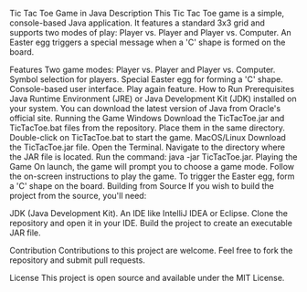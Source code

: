 Tic Tac Toe Game in Java
Description
This Tic Tac Toe game is a simple, console-based Java application. It features a standard 3x3 grid and supports two modes of play: Player vs. Player and Player vs. Computer. An Easter egg triggers a special message when a 'C' shape is formed on the board.

Features
Two game modes: Player vs. Player and Player vs. Computer.
Symbol selection for players.
Special Easter egg for forming a 'C' shape.
Console-based user interface.
Play again feature.
How to Run
Prerequisites
Java Runtime Environment (JRE) or Java Development Kit (JDK) installed on your system. You can download the latest version of Java from Oracle's official site.
Running the Game
Windows
Download the TicTacToe.jar and TicTacToe.bat files from the repository.
Place them in the same directory.
Double-click on TicTacToe.bat to start the game.
MacOS/Linux
Download the TicTacToe.jar file.
Open the Terminal.
Navigate to the directory where the JAR file is located.
Run the command: java -jar TicTacToe.jar.
Playing the Game
On launch, the game will prompt you to choose a game mode.
Follow the on-screen instructions to play the game.
To trigger the Easter egg, form a 'C' shape on the board.
Building from Source
If you wish to build the project from the source, you'll need:

JDK (Java Development Kit).
An IDE like IntelliJ IDEA or Eclipse.
Clone the repository and open it in your IDE. Build the project to create an executable JAR file.

Contribution
Contributions to this project are welcome. Feel free to fork the repository and submit pull requests.

License
This project is open source and available under the MIT License.

